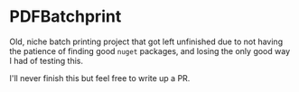# PDFBatchprint
Old, niche batch printing project that got left unfinished due to not having the patience of finding good `nuget` packages, and losing the only good way I had of testing this.  

I'll never finish this but feel free to write up a PR.
